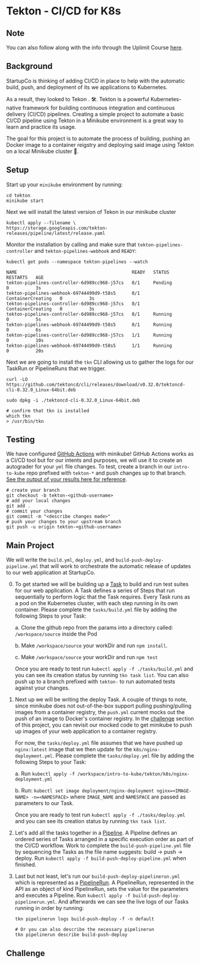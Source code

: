 # Tekton - CI/CD for K8s

## Note

You can also follow along with the info through the Uplimit Course [here](https://uplimit.com/course/kubernetes-managing-containers-at-scale/v2/module/project-3-instructions#corise_clm9w276p000j3b7lvx4bov7v).

## Background

StartupCo is thinking of adding CI/CD in place to help with the automatic build, push, and deployment of its we applications to Kubernetes. 

As a result, they looked to Tekon .
🛠️. Tekton is a powerful Kubernetes-native framework for building continuous integration and continuous delivery (CI/CD) pipelines. Creating a simple project to automate a basic CI/CD pipeline using Tekton in a Minikube environment is a great way to learn and practice its usage. 

The goal for this project is to automate the process of building, pushing an Docker image to a container reigstry and deploying said image using Tekton on a local Minikube cluster 🐳.



## Setup

Start up your `minikube` environment by running:

```
cd tekton
minikube start
```

Next we will install the latest version of Tekon in our minikube cluster
```
kubectl apply --filename \
https://storage.googleapis.com/tekton-releases/pipeline/latest/release.yaml
```

Monitor the installation by calling and make sure that `tekton-pipelines-controller` and `tekton-pipelines-webhook` and `READY`:
```
kubectl get pods --namespace tekton-pipelines --watch

NAME                                           READY   STATUS              RESTARTS   AGE
tekton-pipelines-controller-6d989cc968-j57cs   0/1     Pending             0          3s
tekton-pipelines-webhook-69744499d9-t58s5      0/1     ContainerCreating   0          3s
tekton-pipelines-controller-6d989cc968-j57cs   0/1     ContainerCreating   0          3s
tekton-pipelines-controller-6d989cc968-j57cs   0/1     Running             0          5s
tekton-pipelines-webhook-69744499d9-t58s5      0/1     Running             0          6s
tekton-pipelines-controller-6d989cc968-j57cs   1/1     Running             0          10s
tekton-pipelines-webhook-69744499d9-t58s5      1/1     Running             0          20s
```

Next we are going to install the `tkn` CLI allowing us to gather the logs for our TaskRun or PipelineRuns that we trigger. 

```
curl -LO https://github.com/tektoncd/cli/releases/download/v0.32.0/tektoncd-cli-0.32.0_Linux-64bit.deb

sudo dpkg -i ./tektoncd-cli-0.32.0_Linux-64bit.deb

# confirm that tkn is installed
which tkn
> /usr/bin/tkn
```

## Testing

We have configured [GitHub Actions](https://github.com/features/actions) with minikube! GitHub Actions works as a CI/CD tool but for our intents and purposes, we will use it to create an autograder for your `yml` file changes. To test, create a branch in our `intro-to-kube` repo prefixed with
`tekton-*` and push changes up to that branch. [See the output of your results here for reference](https://github.com/abanuelo/intro-to-kube/actions/workflows/tekton.yml).

```
# create your branch
git checkout -b tekton-<github-username>
# add your local changes
git add .
# commit your changes
git commit -m "<describe changes made>"
# push your changes to your upstream branch
git push -u origin tekton-<github-username>
```

## Main Project

We will write the `build.yml`, `deploy.yml`, and `build-push-deploy-pipeline.yml` that will work to orchestrate the automatic release of updates to our web application at StartupCo. 

0. To get started we will be building up a [Task](https://tekton.dev/docs/getting-started/tasks/) to build and run test suites for our web application. A Task defines a series of Steps that run sequentially to perform logic that the Task requires. Every Task runs as a pod on the Kubernetes cluster, with each step running in its own container. Please complete the `tasks/build.yml` file by adding the following Steps to your Task:

    a. Clone the github repo from the params into a directory called: `/workspace/source` inside the Pod

    b. Make `/workspace/source` your workDir and run `npm install`. 

    c. Make `/workspace/source` your workDir and run `npm test`

    Once you are ready to test run `kubectl apply -f ./tasks/build.yml` and you can see its creation status by running `tkn task list`. You can also push up to a branch prefixed with `tekton-` to run automated tests against your changes.

1. Next up we will be writing the deploy Task. A couple of things to note, since minikube does not out-of-the-box support pulling pushing/pulling images from a container registry, the `push.yml` current mocks out the push of an image to Docker's container registry. In the [challenge](#challenge) section of this project, you can revisit our mocked code to get minikube to push up images of your web application to a container registry. 

    For now, the `tasks/deploy.yml` file assumes that we have pushed up `nginx:latest` image that we then update for the `k8s/nginx-deployment.yml`.  Please complete the `tasks/deploy.yml` file by adding the following Steps to your Task:

    a. Run  `kubectl apply -f /workspace/intro-to-kube/tekton/k8s/nginx-deployment.yml`

    b. Run: `kubectl set image deployment/nginx-deployment nginx=<IMAGE-NAME> -n=<NAMESPACE>` where `IMAGE_NAME` and `NAMESPACE` are passed as parameters to our Task.

    Once you are ready to test run `kubectl apply -f ./tasks/deploy.yml` and you can see its creation status by running `tkn task list`.

2. Let's add all the tasks together in a [Pipeline](https://tekton.dev/docs/getting-started/pipelines/). A Pipeline defines an ordered series of Tasks arranged in a specific execution order as part of the CI/CD workflow. Work to complete the `build-push-pipeline.yml` file by sequencing the Tasks as the file name suggests: build &rarr; push &rarr; deploy. Run `kubectl apply -f build-push-deploy-pipeline.yml` when finished.

3. Last but not least, let's run our `build-push-deploy-pipelinerun.yml` which is represented as a [PipelineRun](https://tekton.dev/docs/getting-started/pipelines/). A PipelineRun, represented in the API as an object of kind PipelineRun, sets the value for the parameters and executes a Pipeline. Run `kubectl apply -f build-push-deploy-pipelinerun.yml`. And afterwards we can see the live logs of our Tasks running in order by running:

    ```
    tkn pipelinerun logs build-push-deploy -f -n default
    
    # Or you can also describe the necessary pipelinerun
    tkn pipelinerun describe build-push-deploy
    ```



## Challenge
